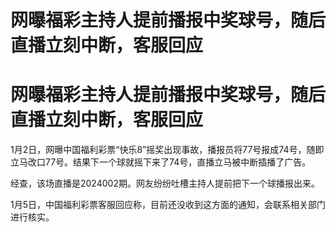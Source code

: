 # 网曝福彩主持人提前播报中奖球号，随后直播立刻中断，客服回应

# 网曝福彩主持人提前播报中奖球号，随后直播立刻中断，客服回应

1月2日，网曝中国福利彩票“快乐8”摇奖出现事故，播报员将77号报成74号，随即立马改口77号。结果下一个球就摇下来了74号，直播立马被中断插播了广告。

​经查，该场直播是2024002期。网友纷纷吐槽主持人提前把下一个球播报出来。

1月5日，中国福利彩票客服回应称，目前还没收到这方面的通知，会联系相关部门进行核实。

